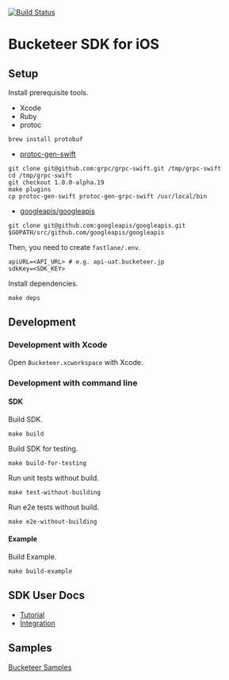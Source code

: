[![Build Status](https://app.bitrise.io/app/b2a26a787a314dad/status.svg?token=dbGgTCEurcQ8NoD64CekLA&branch=master)](https://app.bitrise.io/app/b2a26a787a314dad)

# Bucketeer SDK for iOS

## Setup

Install prerequisite tools.

- Xcode
- Ruby
- protoc

```
brew install protobuf
```

- [protoc-gen-swift](https://github.com/grpc/grpc-swift#getting-the-plugins)

```
git clone git@github.com:grpc/grpc-swift.git /tmp/grpc-swift
cd /tmp/grpc-swift
git checkout 1.0.0-alpha.19
make plugins
cp protoc-gen-swift protoc-gen-grpc-swift /usr/local/bin
```

- [googleapis/googleapis](https://github.com/googleapis/googleapis)

```
git clone git@github.com:googleapis/googleapis.git $GOPATH/src/github.com/googleapis/googleapis
```

Then, you need to create `fastlane/.env`.

```
apiURL=<API_URL> # e.g. api-uat.bucketeer.jp
sdkKey=<SDK_KEY>
```

Install dependencies.

```
make deps
```

## Development

### Development with Xcode

Open `Bucketeer.xcworkspace` with Xcode.

### Development with command line

#### SDK

Build SDK.

```
make build
```

Build SDK for testing.

```
make build-for-testing
```

Run unit tests without build.

```
make test-without-building
```

Run e2e tests without build.

```
make e2e-without-building
```

#### Example

Build Example.

```
make build-example
```

## SDK User Docs

- [Tutorial](https://bucketeer.io/docs/#/sdk-tutorial-ios)
- [Integration](https://bucketeer.io/docs/#/sdk-reference-guides-ios)

## Samples 

[Bucketeer Samples](https://github.com/ca-dp/bucketeer-samples)
